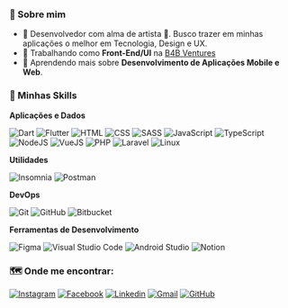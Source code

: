 
<h3> 👱 Sobre mim </h3>

- 🤔 Desenvolvedor com alma de artista 🎨. Busco trazer em minhas aplicações o melhor em Tecnologia, Design e UX.
- 💼 Trabalhando como **Front-End/UI** na <a href="https://www.b4b.ventures/">B4B Ventures</a>
- 🌱 Aprendendo mais sobre **Desenvolvimento de Aplicações Mobile e Web**.

<h3> 🚀 Minhas Skills </h3>

**Aplicações e Dados**
  
  ![Dart](https://img.shields.io/badge/-Dart-333333?style=flat&logo=Dart&logoColor=0175C2)
  ![Flutter](https://img.shields.io/badge/-Flutter-333333?style=flat&logo=Flutter&logoColor=45D1FD)
  ![HTML](https://img.shields.io/badge/-HTML-333333?style=flat&logo=HTML5&logoColor=E34F26)
  ![CSS](https://img.shields.io/badge/-CSS-333333?style=flat&logo=CSS3&logoColor=1572B6)
  ![SASS](https://img.shields.io/badge/-SASS-333333?style=flat&logo=SASS&logoColor=CC6699)
  ![JavaScript](https://img.shields.io/badge/-JavaScript-333333?style=flat&logo=Javascript&logoColor=F7DF1E)
  ![TypeScript](https://img.shields.io/badge/-TypeScript-333333?style=flat&logo=Typescript&logoColor=3178C6)
  ![NodeJS](https://img.shields.io/badge/-NodeJS-333333?style=flat&logo=Node.Js&logoColor=339933)
  ![VueJS](https://img.shields.io/badge/-VueJS-333333?style=flat&logo=Vue.Js&logoColor=4FC08D)
  ![PHP](https://img.shields.io/badge/-PHP-333333?style=flat&logo=PHP&logoColor=777BB4)
  ![Laravel](https://img.shields.io/badge/-Laravel-333333?style=flat&logo=Laravel&logoColor=FF2D20)
  ![Linux](https://img.shields.io/badge/-Linux-333333?style=flat&logo=Linux&logoColor=FCC624)

**Utilidades**

  ![Insomnia](https://img.shields.io/badge/-Insomnia-333333?style=flat&logo=Insomnia&logoColor=5849BE)
  ![Postman](https://img.shields.io/badge/-Postman-333333?style=flat&logo=Postman&logoColor=FF6C37)

**DevOps**

  ![Git](https://img.shields.io/badge/-Git-333333?style=flat&logo=git&logoColor=F05032)
  ![GitHub](https://img.shields.io/badge/-GitHub-333333?style=flat&logo=github&logoColor=FFFFFF)
  ![Bitbucket](https://img.shields.io/badge/-Bitbucket-333333?style=flat&logo=bitbucket&logoColor=0052CC)

**Ferramentas de Desenvolvimento**

  ![Figma](https://img.shields.io/badge/-Figma-333333?style=flat&logo=Figma&logoColor=F24E1E)
  ![Visual Studio Code](https://img.shields.io/badge/-Visual%20Studio%20Code-333333?style=flat&logo=visual-studio-code&logoColor=007ACC)
  ![Android Studio](https://img.shields.io/badge/-Android%20Studio-333333?style=flat&logo=android-studio&logoColor=3DDC84)
  ![Notion](https://img.shields.io/badge/-Notion-333333?style=flat&logo=Notion&logoColor=FFFFFF)

<h3> 🗺️ Onde me encontrar: </h3> 

[![Instagram](https://img.shields.io/badge/-Instagram-333333?style=flat&logo=Instagram&logoColor=E4405F&link=https://www.instagram.com/santos._.bruno/)](https://www.instagram.com/santos._.bruno/)
[![Facebook](https://img.shields.io/badge/-Facebook-333333?style=flat&logo=Facebook&logoColor=1877F2&link=https://www.facebook.com/bruno.santos.90857901/)](https://www.facebook.com/bruno.santos.90857901/)
[![Linkedin](https://img.shields.io/badge/-LinkedIn-333333?style=flat&logo=Linkedin&logoColor=0A66C2&link=https://www.linkedin.com/in/bruno-santos-917558ba/)](https://www.linkedin.com/in/bruno-santos-917558ba/)
[![Gmail](https://img.shields.io/badge/-Email-333333?style=flat&logo=Gmail&logoColor=EA4335&link=mailto:bruno.dos1997@gmail.com)](mailto:bruno.dos1997@gmail.com)
[![GitHub]( https://img.shields.io/github/followers/brsHUnterX?label=Seguir&style=social)](https://github.com/brsHunterX)

